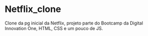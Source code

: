 # Netflix_clone
Clone da pg inicial da Netflix, projeto parte do Bootcamp da Digital Innovation One, HTML, CSS e um pouco de JS.
